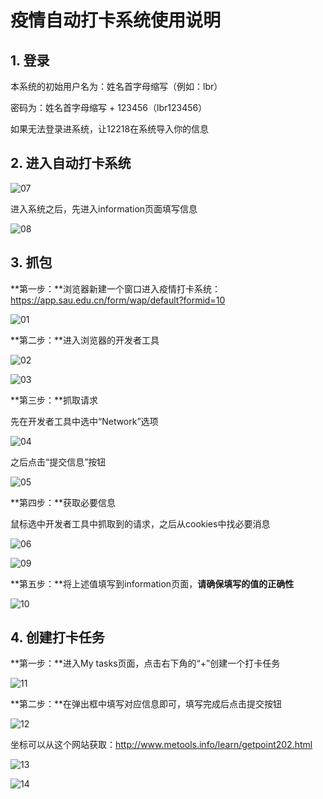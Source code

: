 # 疫情自动打卡系统使用说明

## 1. 登录

本系统的初始用户名为：姓名首字母缩写（例如：lbr）

密码为：姓名首字母缩写 + 123456（lbr123456）

如果无法登录进系统，让12218在系统导入你的信息

## 2. 进入自动打卡系统

![07](./images/07.png)

进入系统之后，先进入information页面填写信息

![08](./images/08.png)

## 3. 抓包

**第一步：**浏览器新建一个窗口进入疫情打卡系统：https://app.sau.edu.cn/form/wap/default?formid=10

![01](./images/01.png)

**第二步：**进入浏览器的开发者工具

![02](./images/02.png)

![03](./images/03.png)

**第三步：**抓取请求

先在开发者工具中选中“Network”选项

![04](./images/04.png)

之后点击“提交信息”按钮

![05](./images/05.png)

**第四步：**获取必要信息

鼠标选中开发者工具中抓取到的请求，之后从cookies中找必要消息

![06](./images/06.png)

![09](./images/09.png)

**第五步：**将上述值填写到information页面，**请确保填写的值的正确性**

![10](./images/10.png)

## 4. 创建打卡任务

**第一步：**进入My tasks页面，点击右下角的“+”创建一个打卡任务

![11](./images/11.png)

**第二步：**在弹出框中填写对应信息即可，填写完成后点击提交按钮

![12](./images/12.png)

坐标可以从这个网站获取：http://www.metools.info/learn/getpoint202.html

![13](./images/13.png)

![14](./images/14.png)
